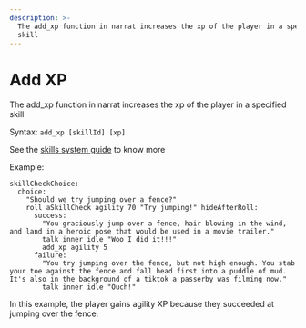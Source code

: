 ```yaml
---
description: >-
  The add_xp function in narrat increases the xp of the player in a specified
  skill
---
```


# Add XP

The add\_xp function in narrat increases the xp of the player in a specified skill



Syntax: `add_xp [skillId] [xp]`

See the [skills system guide](../../features/skills-system.md) to know more

Example:

```renpy
skillCheckChoice:
  choice:
    "Should we try jumping over a fence?"
    roll aSkillCheck agility 70 "Try jumping!" hideAfterRoll:
      success:
        "You graciously jump over a fence, hair blowing in the wind, and land in a heroic pose that would be used in a movie trailer."
        talk inner idle "Woo I did it!!!"
        add_xp agility 5
      failure:
        "You try jumping over the fence, but not high enough. You stab your toe against the fence and fall head first into a puddle of mud. It's also in the background of a tiktok a passerby was filming now."
        talk inner idle "Ouch!"
```

In this example, the player gains agility XP because they succeeded at jumping over the fence.
